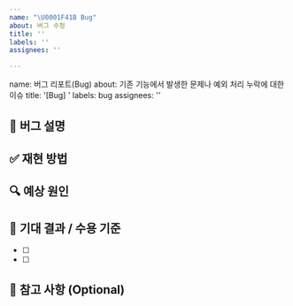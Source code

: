 ```yaml
---
name: "\U0001F41B Bug"
about: 버그 수정
title: ''
labels: ''
assignees: ''

---
```


name: 버그 리포트(Bug)
about: 기존 기능에서 발생한 문제나 예외 처리 누락에 대한 이슈
title: '[Bug] '
labels: bug
assignees: ''

## 🐞 버그 설명

<!-- 어떤 문제가 발생했는지 구체적으로 작성해 주세요 -->


## ✅ 재현 방법

<!-- 어떤 절차를 따라야 동일한 문제가 발생하는지 순서대로 작성해 주세요 -->


## 🔍 예상 원인

<!-- 원인으로 추정되는 로직이나 상태를 작성해 주세요 -->


## 🌟 기대 결과 / 수용 기준

<!-- 수정 후 어떤 결과가 기대되는지 체크리스트로 작성해 주세요 -->

- [ ] 
- [ ] 

## 📌 참고 사항 (Optional)

<!-- 커밋 해시, 로그, 문서 등 참고할 자료가 있다면 작성해 주세요 -->
